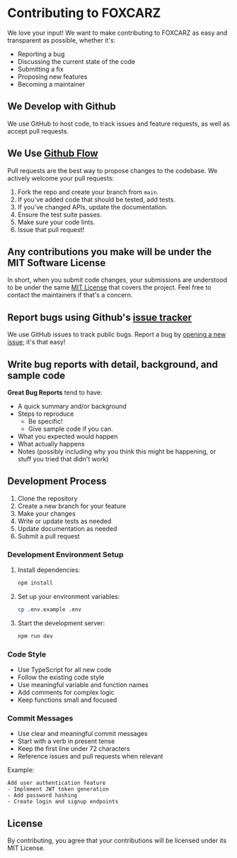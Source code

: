 # Contributing to FOXCARZ

We love your input! We want to make contributing to FOXCARZ as easy and transparent as possible, whether it's:

- Reporting a bug
- Discussing the current state of the code
- Submitting a fix
- Proposing new features
- Becoming a maintainer

## We Develop with Github
We use GitHub to host code, to track issues and feature requests, as well as accept pull requests.

## We Use [Github Flow](https://guides.github.com/introduction/flow/index.html)
Pull requests are the best way to propose changes to the codebase. We actively welcome your pull requests:

1. Fork the repo and create your branch from `main`.
2. If you've added code that should be tested, add tests.
3. If you've changed APIs, update the documentation.
4. Ensure the test suite passes.
5. Make sure your code lints.
6. Issue that pull request!

## Any contributions you make will be under the MIT Software License
In short, when you submit code changes, your submissions are understood to be under the same [MIT License](http://choosealicense.com/licenses/mit/) that covers the project. Feel free to contact the maintainers if that's a concern.

## Report bugs using Github's [issue tracker](https://github.com/yourusername/foxcarz/issues)
We use GitHub issues to track public bugs. Report a bug by [opening a new issue](https://github.com/yourusername/foxcarz/issues/new); it's that easy!

## Write bug reports with detail, background, and sample code

**Great Bug Reports** tend to have:

- A quick summary and/or background
- Steps to reproduce
  - Be specific!
  - Give sample code if you can.
- What you expected would happen
- What actually happens
- Notes (possibly including why you think this might be happening, or stuff you tried that didn't work)

## Development Process

1. Clone the repository
2. Create a new branch for your feature
3. Make your changes
4. Write or update tests as needed
5. Update documentation as needed
6. Submit a pull request

### Development Environment Setup

1. Install dependencies:
   ```bash
   npm install
   ```

2. Set up your environment variables:
   ```bash
   cp .env.example .env
   ```

3. Start the development server:
   ```bash
   npm run dev
   ```

### Code Style

- Use TypeScript for all new code
- Follow the existing code style
- Use meaningful variable and function names
- Add comments for complex logic
- Keep functions small and focused

### Commit Messages

- Use clear and meaningful commit messages
- Start with a verb in present tense
- Keep the first line under 72 characters
- Reference issues and pull requests when relevant

Example:
```
Add user authentication feature
- Implement JWT token generation
- Add password hashing
- Create login and signup endpoints
```

## License
By contributing, you agree that your contributions will be licensed under its MIT License.